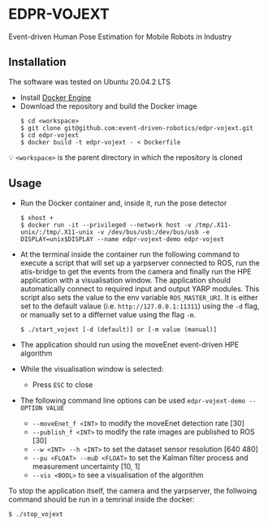 # EDPR-VOJEXT

Event-driven Human Pose Estimation for Mobile Robots in Industry 

## Installation
The software was tested on Ubuntu 20.04.2 LTS

- Install [Docker Engine](https://docs.docker.com/engine/install/ubuntu)
- Download the repository and build the Docker image
    ```shell
    $ cd <workspace>
    $ git clone git@github.com:event-driven-robotics/edpr-vojext.git
    $ cd edpr-vojext
    $ docker build -t edpr-vojext - < Dockerfile
    ```
:bulb: `<workspace>` is the parent directory in which the repository is cloned

## Usage
- Run the Docker container and, inside it, run the pose detector
    ```shell
    $ xhost +
    $ docker run -it --privileged --network host -v /tmp/.X11-unix/:/tmp/.X11-unix -v /dev/bus/usb:/dev/bus/usb -e DISPLAY=unix$DISPLAY --name edpr-vojext-demo edpr-vojext
    ```

- At the terminal inside the container run the following command to execute a script that will set up a yarpserver connected to ROS, run the atis-bridge to get the events from the camera and finally run the HPE application with a visualisation window. The application should automatically connect to required input and output YARP modules. This script also sets the value to the env variable `ROS_MASTER_URI`. It is either set to the default valaue (i.e. `http://127.0.0.1:11311`) using the `-d` flag, or manually set to a differnet value using the flag `-m`.
  ```shell 
  $ ./start_vojext [-d (default)] or [-m value (manual)]
  ```


- The application should run using the moveEnet event-driven HPE algorithm

- While the visualisation window is selected:
  - Press `ESC` to close

- The following command line options can be used `edpr-vojext-demo --OPTION VALUE`
  - `--moveEnet_f <INT>` to modify the moveEnet detection rate [30]
  - `--publish_f <INT>` to modify the rate images are published to ROS [30]
  - `--w <INT> --h <INT>` to set the dataset sensor resolution [640 480]
  - `--pu <FLOAT> --muD <FLOAT>` to set the Kalman filter process and measurement uncertainty [10, 1]
  - `--vis <BOOL>` to see a visualisation of the algorithm

To stop the application itself, the camera and the yarpserver, the follwoing command should be run in a temrinal inside the docker:
```shell 
$ ./stop_vojext
```

